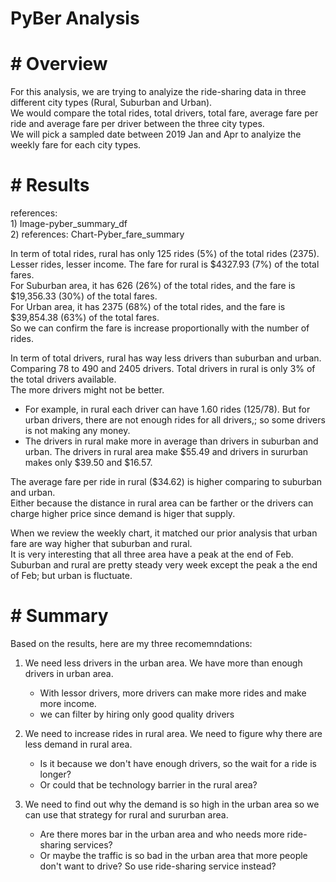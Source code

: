 # PyBer Analysis

# # Overview
For this analysis, we are trying to analyize the ride-sharing data in three different city types (Rural, Suburban and Urban).  
We would compare the total rides, total drivers, total fare, average fare per ride and average fare per driver between the three city types.  
We will pick a sampled date between 2019 Jan and Apr to analyize the weekly fare for each city types.  

# # Results

references:   
            1) Image-pyber_summary_df  
            2) references: Chart-Pyber_fare_summary  

In term of total rides, rural has only 125 rides (5%) of the total rides (2375). Lesser rides, lesser income. 
The  fare for rural is $4327.93 (7%) of the total fares.  
For Suburban area, it has 626 (26%) of the total rides, and the fare is $19,356.33 (30%) of the total fares.  
For Urban area, it has 2375 (68%) of the total rides, and the fare is $39,854.38 (63%) of the total fares.  
So we can confirm the fare is increase proportionally with the number of rides.  

In term of total drivers, rural has way less drivers than suburban and urban. Comparing 78 to 490 and 2405 drivers. Total drivers in rural is only 3% of the total drivers available.  
The more drivers might not be better.   
  * For example, in rural each driver can have 1.60 rides (125/78). But for urban drivers, there are not enough rides for all drivers,; so some drivers is not making any money.
  * The drivers in rural make more in average than drivers in suburban and urban. The drivers in rural area make $55.49 and drivers in sururban makes only $39.50 and $16.57.  

The average fare per ride in rural ($34.62) is higher comparing to suburban and urban.   
Either because the distance in rural area can be farther or the drivers can charge higher price since demand is higer that supply.  

When we review the weekly chart, it matched our prior analysis that urban fare are way higher that suburban and rural.   
It is very interesting that all three area have a peak at the end of Feb.   
Suburban and rural are pretty steady very week except the peak a the end of Feb; but urban is fluctuate.  

# # Summary
Based on the results, here are my three recomemndations:  
1) We need less drivers in the urban area. We have more than enough drivers in urban area.   
    * With lessor drivers, more drivers can make more rides and make more income.   
    * we can filter by hiring only good quality drivers  
    
2) We need to increase rides in rural area. We need to figure why there are less demand in rural area.   
    * Is it because we don't have enough drivers, so the wait for a ride is longer?  
    * Or could that be technology barrier in the rural area?  

3) We need to find out why the demand is so high in the urban area so we can use that strategy for rural and sururban area.  
    * Are there mores bar in the urban area and who needs more ride-sharing services?  
    * Or maybe the traffic is so bad in the urban area that more people don't want to drive? So use ride-sharing service instead?  


